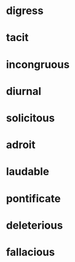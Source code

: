 # digress
# tacit
# incongruous
# diurnal
# solicitous
# adroit
# laudable
# pontificate
# deleterious
# fallacious

